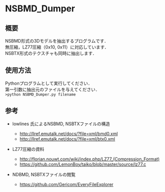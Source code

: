 # NSBMD_Dumper

## 概要
NSBMD形式の3Dモデルを抽出するプログラムです．  
無圧縮，LZ77圧縮（0x10, 0x11）に対応しています．  
NSBTX形式のテクスチャも同時に抽出します．

## 使用方法
Pythonプログラムとして実行してください．  
第一引数に抽出元のファイルを与えてください．  
`>python NSBMD_Dumper.py filename`

## 参考
- lowlines 氏によるNSBMD, NSBTXファイルの構造
  - http://llref.emutalk.net/docs/?file=xml/bmd0.xml  
  - http://llref.emutalk.net/docs/?file=xml/btx0.xml  

- LZ77圧縮の資料
  - http://florian.nouwt.com/wiki/index.php/LZ77_(Compression_Format)
  - https://github.com/LemonBoy/taiko/blob/master/source/lz77.c

- NDBMD, NSBTXファイルの閲覧
  - https://github.com/Gericom/EveryFileExplorer
